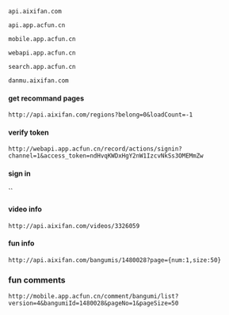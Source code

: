 
`api.aixifan.com`

`api.app.acfun.cn`

`mobile.app.acfun.cn`

`webapi.app.acfun.cn`

`search.app.acfun.cn`

`danmu.aixifan.com`

#### get recommand pages
`http://api.aixifan.com/regions?belong=0&loadCount=-1`

#### verify token
`http://webapi.app.acfun.cn/record/actions/signin?channel=1&access_token=ndHvqKWDxHgY2nW1IzcvNkSs3OMEMmZw`

#### sign in
``

#### video info
`http://api.aixifan.com/videos/3326059`

#### fun info
`http://api.aixifan.com/bangumis/1480028?page={num:1,size:50}`

### fun comments
`http://mobile.app.acfun.cn/comment/bangumi/list?version=4&bangumiId=1480028&pageNo=1&pageSize=50`


